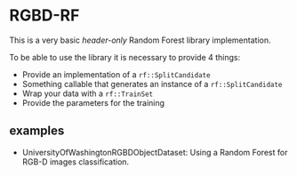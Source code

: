 RGBD-RF
=======

This is a very basic *header-only* Random Forest library implementation.

To be able to use the library it is necessary to provide 4 things:

- Provide an implementation of a `rf::SplitCandidate`
- Something callable that generates an instance of a `rf::SplitCandidate`
- Wrap your data with a `rf::TrainSet`
- Provide the parameters for the training


## examples

- UniversityOfWashingtonRGBDObjectDataset: Using a Random Forest for RGB-D images classification.
